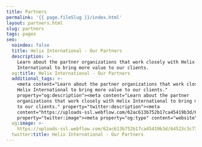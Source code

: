 ```yaml
---
title: Partners
permalink: '{{ page.fileSlug }}/index.html'
layout: partners.html
slug: partners
tags: pages
seo:
  noindex: false
  title: Helix International - Our Partners
  description: >-
    Learn about the partner organizations that work closely with Helix
    International to bring more value to our clients.
  og:title: Helix International - Our Partners
  additional_tags: >-
    <meta content="Learn about the partner organizations that work closely with
    Helix International to bring more value to our clients."
    property="og:description"><meta content="Learn about the partner
    organizations that work closely with Helix International to bring more value
    to our clients." property="twitter:description"><meta
    content="https://uploads-ssl.webflow.com/62ac613b752b17ca45419b3d/64523c3c737acdc0f38d17ac_meta-image.png"
    property="twitter:image"><meta property="og:type" content="website">
  og:image: >-
    https://uploads-ssl.webflow.com/62ac613b752b17ca45419b3d/64523c3c737acdc0f38d17ac_meta-image.png
  twitter:title: Helix International - Our Partners
---
```




